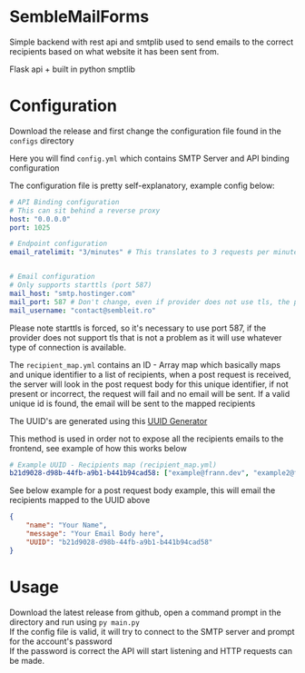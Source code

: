 # SembleMailForms

Simple backend with rest api and smtplib used to 
send emails to the correct recipients based on what website it has been sent from.

Flask api + built in python smptlib

# Configuration

Download the release and first change the configuration file found in the ```configs``` directory

Here you will find ```config.yml``` which contains SMTP Server and API binding configuration

The configuration file is pretty self-explanatory, example config below:

```yaml
# API Binding configuration
# This can sit behind a reverse proxy
host: "0.0.0.0"
port: 1025

# Endpoint configuration
email_ratelimit: "3/minutes" # This translates to 3 requests per minute from the same IP


# Email configuration
# Only supports starttls (port 587)
mail_host: "smtp.hostinger.com"
mail_port: 587 # Don't change, even if provider does not use tls, the protocol will handle it
mail_username: "contact@sembleit.ro"
```

Please note starttls is forced, so it's necessary to use port 587, if the provider does not support tls 
that is not a problem as it will use whatever type of connection is available.

The ```recipient_map.yml``` contains an ID - Array map which basically
maps and unique identifier to a list of recipients, when a post request is received,
the server will look in the post request body for this unique identifier, if not present or incorrect,
the request will fail and no email will be sent. If a valid unique id is found, the email will be sent
to the mapped recipients

The UUID's are generated using this [UUID Generator](https://uuidgenerator.net)

This method is used in order not to expose all the recipients emails to the frontend, see example
of how this works below

```yaml
# Example UUID - Recipients map (recipient_map.yml)
b21d9028-d98b-44fb-a9b1-b441b94cad58: ["example@frann.dev", "example2@frann.dev"]
```

See below example for a post request body example, this will
email the recipients mapped to the UUID above


```json
{
    "name": "Your Name",
    "message": "Your Email Body here",
    "UUID": "b21d9028-d98b-44fb-a9b1-b441b94cad58"
}
```
# Usage

Download the latest release from github, open a command prompt 
in the directory and run using ```py main.py```<br/>
If the config file is valid, it will try to connect to the SMTP server and prompt for the account's password<br/>
If the password is correct the API will start listening and HTTP requests can be made.
